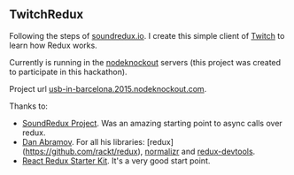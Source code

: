 ## TwitchRedux

Following the steps of [soundredux.io](https://github.com/andrewngu/sound-redux). I create this simple client of [Twitch](http://www.twitch.tv/) to learn how Redux works.

Currently is running in the [nodeknockout](http://www.nodeknockout.com/) servers (this project was created to participate in this hackathon).

Project url [usb-in-barcelona.2015.nodeknockout.com](http://usb-in-barcelona.2015.nodeknockout.com/).

Thanks to:

*  [SoundRedux Project](https://github.com/andrewngu/sound-redux). Was an amazing starting point to async calls over redux.
*  [Dan Abramov](https://github.com/gaearon). For all his libraries: [redux] (https://github.com/rackt/redux), [normalizr](https://github.com/gaearon/normalizr) and [redux-devtools](https://github.com/gaearon/redux-devtools).
*  [React Redux Starter Kit](https://github.com/davezuko/react-redux-starter-kit). It's a very good start point.
